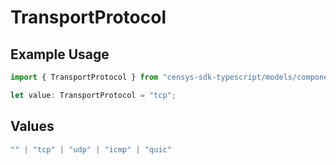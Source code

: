 # TransportProtocol

## Example Usage

```typescript
import { TransportProtocol } from "censys-sdk-typescript/models/components";

let value: TransportProtocol = "tcp";
```

## Values

```typescript
"" | "tcp" | "udp" | "icmp" | "quic"
```